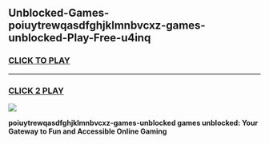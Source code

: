 
## Unblocked-Games-poiuytrewqasdfghjklmnbvcxz-games-unblocked-Play-Free-u4inq
<h3>
<a href="https://premium76.site?title=poiuytrewqasdfghjklmnbvcxz-games-unblocked&ref=18A1">CLICK TO PLAY</a></h3>
<hr>

<h3>
<a href="https://premium76.site?title=poiuytrewqasdfghjklmnbvcxz-games-unblocked&ref=18A1">CLICK 2 PLAY</a>
  
</h3>

<a href="https://premium76.site?title=poiuytrewqasdfghjklmnbvcxz-games-unblocked&ref=18A1"><img src="https://clearcache.store/games.png"></a>


**poiuytrewqasdfghjklmnbvcxz-games-unblocked games unblocked: Your Gateway to Fun and Accessible Online Gaming**
